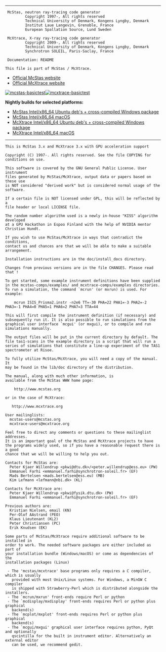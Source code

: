 *******************************************************************************

```
 McStas, neutron ray-tracing code generator
         Copyright 1997-, All rights reserved
         Technical University of Denmark, Kongens Lyngby, Denmark
         Institut Laue Langevin, Grenoble, France
         European Spallation Source, Lund Sweden

 McXtrace, X-ray ray-tracing code generator
         Copyright 2009-, All rights reserved
         Technical University of Denmark, Kongens Lyngby, Denmark
         Synchrotron SOLEIL, Paris-Saclay, France

 Documentation: README

This file is part of McStas / McXtrace.
```
* <a href="http://www.mcstas.org">Official McStas website</a>
* <a href="http://www.mcxtrace.org">Official McXtrace website</a>

[![mcstas-basictest](https://github.com/McStasMcXtrace/McCode/actions/workflows/mcstas-basictest.yml/badge.svg)](https://github.com/McStasMcXtrace/McCode/actions/workflows/mcstas-basictest.yml)[![mcxtrace-basictest](https://github.com/McStasMcXtrace/McCode/actions/workflows/mcxtrace-basictest.yml/badge.svg)](https://github.com/McStasMcXtrace/McCode/actions/workflows/mcxtrace-basictest.yml)


**Nightly builds for selected platforms:**
* [McStas Intel/x86_64 Ubuntu deb's + cross-compiled Windows package](https://nightly.link/McStasMcXtrace/McCode/workflows/mcstas-autobuild/main/mcstas-artefact-ubuntu-latest.gcc.python-3.11.zip)
* [McStas Intel/x86_64 macOS](https://nightly.link/McStasMcXtrace/McCode/workflows/mcstas-autobuild/main/mcstas-artefact-macos-latest.clang.python-3.11.zip)
* [McXtrace Intel/x86_64 Ubuntu deb's + cross-compiled Windows package](https://nightly.link/McStasMcXtrace/McCode/workflows/mcxtrace-autobuild/main/mcxtrace-artefacts-ubuntu-latest.gcc.python-3.11.zip)
* [McXtrace Intel/x86_64 macOS](https://nightly.link/McStasMcXtrace/McCode/workflows/mcxtrace-autobuild/main/mcxtrace-artefacts-macos-latest.clang.python-3.11.zip)

*******************************************************************************
```
This is McStas 3.x and McXtrace 3.x with GPU acceleration support

Copyright (C) 1997-. All rights reserved. See the file COPYING for conditions on use.

This software is covered by the GNU General Public License. User instrument
files generated by McStas/McXtrace, output data or papers based on these use
is NOT considered "derived work" but is considered normal usage of the software.

If a certain file is NOT licensed under GPL, this will be reflected by a
file header or local LICENSE file.

The random number algorithm used is a newly in-house "KISS" algorithm developed
at a GPU Hackathon in Espoo Finland with the help of NVIDIA mentor Christian Hundt.

If you wish to use McStas/McXtrace in ways that contradict the conditions,
contact us and chances are that we will be able to make a suitable
arrangement.

Installation instructions are in the doc/install_docs directory.

Changes from previous versions are in the file CHANGES. Please read that !

To get started, some example instrument definitions have been supplied
in the mcstas-comps/examples/ and mcxtrace-comps/examples directories.
To run a simulation, the command `mcrun' (or mxrun) is used. For example:

    mcrun ISIS_Prisma2.instr -n2e6 TT=-30 PHA=22 PHA1=-3 PHA2=-2 PHA3=-1 PHA4=0 PHA5=1 PHA6=2 PHA7=3 TTA=44

This will first compile the instrument definition (if necessary) and
subsequently run it. It is also possible to run simulations from the
graphical user interface `mcgui' (or mxgui), or to compile and run
simulations manually.

The output files will be put in the current directory by default. The
file tas1-scans in the example directory is a script that will run a
series of simulations that constitute a line-up experiment of the TAS1
spectrometer at Risoe.

To fully utilize McStas/McXtrace, you will need a copy of the manual. It
may be found in the lib/doc directory of the distribution.

The manual, along with much other information, is
available from the McStas WWW home page:

    http://www.mcstas.org

or in the case of McXtrace:

   http://www.mcxtrace.org

User mailinglists:
  mcstas-users@mcstas.org
  mcxtrace-users@mcxtrace.org

Feel free to direct any comments or questions to these mailinglist addresses.
It is an important goal of the McStas and McXtrace projects to have
the programs widely used, so if you have a reasonable request there is a good
chance that we will be willing to help you out.

Contacts for McStas are:
  Peter Kjaer Willendrup <pkwi@dtu.dk>/<peter.willendrup@ess.eu> (PW)
  Emmanuel Farhi <emmanuel.farhi@synchrotron-soleil.fr> (EF)
  Mads Bertelsen <mads.bertelsen@ess.eu) (MB)
  Kim Lefmann <lefmann@nbi.dk> (KL)

Contacts for McXtrace are:
  Peter Kjaer Willendrup <pkwi@fysik.dtu.dk> (PW)
  Emmanuel Farhi <emmanuel.farhi@synchrotron-soleil.fr> (EF)

Previous authors are:
  Kristian Nielsen, email (KN)
  Per-Olof AAstrand (PEO)
  Klaus Lieutenant (KL2)
  Peter Christiansen (PC)
  Erik Knudsen (EK)

Some parts of McStas/McXtrace require additional software to be installed in
order to work. The needed software packages are either included as part of
your installation bundle (Windows/macOS) or come as dependencies of the
installation packages (Linux)

 - The 'mcstas/mcxtrace' base programs only requires a C compiler, which is usually
   provided with most Unix/Linux systems. For Windows, a MinGW C compiler
   is shipped with Strawberry-Perl which is distributed alongside the installers.
 - The `mcrun/mxrun' front-ends require Perl or python
 - The `mcdisplay/mxdisplay' front-ends requires Perl or python plus graphical
   backend(s)
 - The `mcplot/mxplot' front-ends requires Perl or python plus graphical
   backend(s) 
 - The `mcgui/mxgui' graphical user interface requires python, PyQt and optionally
   qscintilla for the built in instrument editor. Alternatively an external editor
   can be used, we recommend gedit.

```
